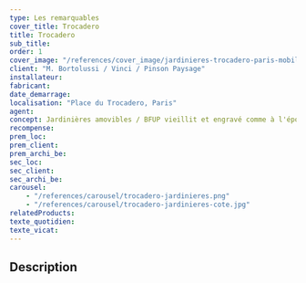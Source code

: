 ```yaml
---
type: Les remarquables
cover_title: Trocadero
title: Trocadero
sub_title:
order: 1
cover_image: "/references/cover_image/jardinieres-trocadero-paris-mobilum.jpg"
client: "M. Bortolussi / Vinci / Pinson Paysage"
installateur:
fabricant:
date_demarrage:
localisation: "Place du Trocadero, Paris"
agent:
concept: Jardinières amovibles / BFUP vieillit et engravé comme à l'époque.
recompense:
prem_loc:
prem_client:
prem_archi_be:
sec_loc:
sec_client:
sec_archi_be:
carousel:
    - "/references/carousel/trocadero-jardinieres.png"
    - "/references/carousel/trocadero-jardinieres-cote.jpg"
relatedProducts:
texte_quotidien:
texte_vicat:
---
```


## Description
